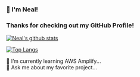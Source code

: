 
### 👋 I'm Neal!
### Thanks for checking out my GitHub Profile!

[![Neal's github stats](https://github-readme-stats.vercel.app/api?username=nealdeters&count_private=true&show_icons=true&theme=tokyonight)](https://dietzendev.com/)

[![Top Langs](https://github-readme-stats.vercel.app/api/top-langs/?username=nealdeters)](https://dietzendev.com/)

<div class="row">
<p>
🌱 I’m currently learning AWS Amplify...<br>
💬 Ask me about my favorite project...<br>
</p>
</div>